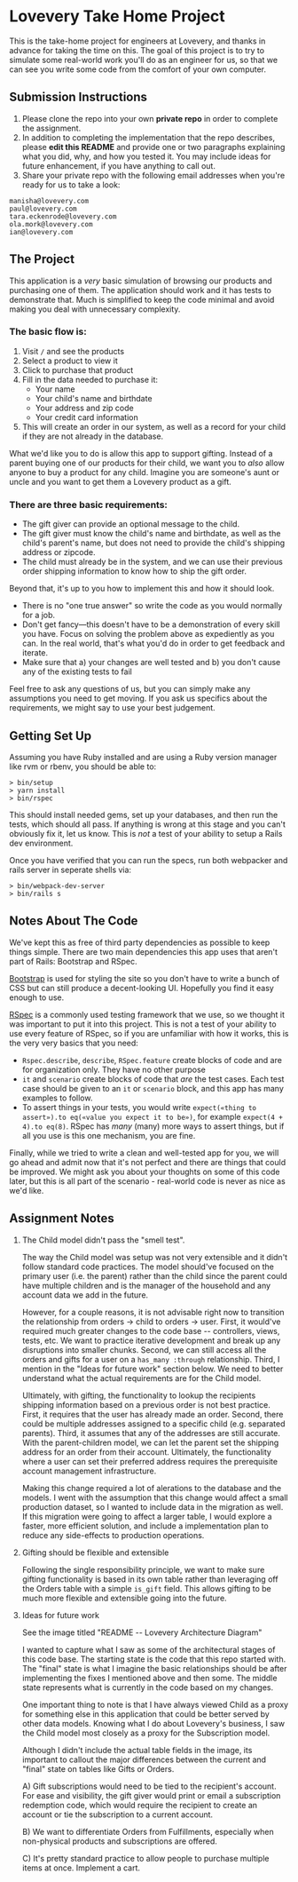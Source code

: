 # Lovevery Take Home Project

This is the take-home project for engineers at Lovevery, and thanks in advance for taking the time on this.  The
goal of this project is to try to simulate some real-world work you'll do as an engineer for us, so that we can
see you write some code from the comfort of your own computer.

## Submission Instructions

1. Please clone the repo into your own **private repo** in order to complete the assignment.
1. In addition to completing the implementation that the repo describes, please **edit this README** and provide one or two paragraphs explaining what you did, why, and how you tested it. You may include ideas for future enhancement, if you have anything to call out.
1. Share your private repo with the following email addresses when you're ready for us to take a look:

```
manisha@lovevery.com
paul@lovevery.com
tara.eckenrode@lovevery.com
ola.mork@lovevery.com
ian@lovevery.com
```

## The Project

This application is a *very* basic simulation of browsing our products and purchasing one of them.  The
application should work and it has tests to demonstrate that.  Much is simplified to keep the code minimal and
avoid making you deal with unnecessary complexity.

### The basic flow is:

1. Visit `/` and see the products
1. Select a product to view it
1. Click to purchase that product
1. Fill in the data needed to purchase it:
   - Your name
   - Your child's name and birthdate
   - Your address and zip code
   - Your credit card information
1. This will create an order in our system, as well as a record for your child if they are not already in the database.

What we'd like you to do is allow this app to support gifting.  Instead of a parent buying one of our products for
their child, we want you to *also* allow anyone to buy a product for any child. Imagine you are someone's aunt or
uncle and you want to get them a Lovevery product as a gift.

### There are three basic requirements:

* The gift giver can provide an optional message to the child.
* The gift giver must know the child's name and birthdate, as well as the child's parent's name, but does not need
to provide the child's shipping address or zipcode.
* The child must already be in the system, and we can use their previous order shipping information to know how to
ship the gift order.

Beyond that, it's up to you how to implement this and how it should look.

* There is no "one true answer" so write the code as you would normally for a job.
* Don't get fancy—this doesn't have to be a demonstration of every skill you have. Focus on solving the problem above as expediently as you can.  In the real world, that's what you'd do in order to get feedback and iterate.
* Make sure that a) your changes are well tested and b) you don't cause any of the existing tests to fail

Feel free to ask any questions of us, but you can simply make any assumptions you need to get moving. If you ask
us specifics about the requirements, we might say to use your best judgement.

## Getting Set Up

Assuming you have Ruby installed and are using a Ruby version manager like rvm or rbenv, you should be able to:

```
> bin/setup
> yarn install
> bin/rspec
```

This should install needed gems, set up your databases, and then run the tests, which should all pass.  If
anything is wrong at this stage and you can't obviously fix it, let us know.  This is *not* a test of your ability
to setup a Rails dev environment.

Once you have verified that you can run the specs, run both webpacker and rails server in seperate shells via:

```
> bin/webpack-dev-server
> bin/rails s
```

## Notes About The Code

We've kept this as free of third party dependencies as possible to keep things simple.  There are two main
dependencies this app uses that aren't part of Rails: Bootstrap and RSpec.

[Bootstrap](https://getbootstrap.com/) is used for styling the site so you don't have to write a bunch of CSS but
can still produce a decent-looking UI.  Hopefully you find it easy enough to use.

[RSpec](https://rspec.info) is a commonly used testing framework that we use, so we thought it was important to
put it into this project.  This is not a test of your ability to use every feature of RSpec, so if you are
unfamiliar with how it works, this is the very very basics that you need:

* `Rspec.describe`, `describe`, `RSpec.feature` create blocks of code and are for organization only.  They have no
other purpose
* `it` and `scenario` create blocks of code that *are* the test cases.  Each test case should be given to an `it`
or `scenario` block, and this app has many examples to follow.
* To assert things in your tests, you would write `expect(«thing to assert»).to eq(«value you expect it to be»)`, for example `expect(4 + 4).to eq(8)`.  RSpec has *many* (many) more ways to assert things, but if all you use is this one mechanism, you are fine.

Finally, while we tried to write a clean and well-tested app for you, we will go ahead and admit now that it's not
perfect and there are things that could be improved.  We might ask you about your thoughts on some of this code
later, but this is all part of the scenario - real-world code is never as nice as we'd like.

## Assignment Notes

1) The Child model didn't pass the "smell test". 
   
   The way the Child model was setup was not very extensible and it didn't follow standard code practices. The model should've focused on the primary user (i.e. the parent) rather than the child since the parent could have multiple children and is the manager of the household and any account data we add in the future.
   
   However, for a couple reasons, it is not advisable right now to transition the relationship from orders -> child to orders -> user. First, it would've required much greater changes to the code base -- controllers, views, tests, etc. We want to practice iterative development and break up any disruptions into smaller chunks. Second, we can still access all the orders and gifts for a user on a `has_many :through` relationship. Third, I mention in the "Ideas for future work" section below. We need to better understand what the actual requirements are for the Child model.

   Ultimately, with gifting, the functionality to lookup the recipients shipping information based on a previous order is not best practice. First, it requires that the user has already made an order. Second, there could be multiple addresses assigned to a specific child (e.g. separated parents). Third, it assumes that any of the addresses are still accurate. With the parent-children model, we can let the parent set the shipping address for an order from their account. Ultimately, the functionality where a user can set their preferred address requires the prerequisite account management infrastructure.

   Making this change required a lot of alerations to the database and the models. I went with the assumption that this change would affect a small production dataset, so I wanted to include data in the migration as well. If this migration were going to affect a larger table, I would explore a faster, more efficient solution, and include a implementation plan to reduce any side-effects to production operations.

2) Gifting should be flexible and extensible

   Following the single responsibility principle, we want to make sure gifting functionality is based in its own table rather than leveraging off the Orders table with a simple `is_gift` field. This allows gifting to be much more flexible and extensible going into the future.

3) Ideas for future work

   See the image titled "README -- Lovevery Architecture Diagram"

   I wanted to capture what I saw as some of the architectural stages of this code base. The starting state is the code that this repo started with. The "final" state is what I imagine the basic relationships should be after implementing the fixes I mentioned above and then some. The middle state represents what is currently in the code based on my changes.

   One important thing to note is that I have always viewed Child as a proxy for something else in this application that could be better served by other data models. Knowing what I do about Lovevery's business, I saw the Child model most closely as a proxy for the Subscription model.

   Although I didn't include the actual table fields in the image, its important to callout the major differences between the current and "final" state on tables like Gifts or Orders. 
   
   A) Gift subscriptions would need to be tied to the recipient's account. For ease and visibility, the gift giver would print or email a subscription redemption code, which would require the recipient to create an account or tie the subscription to a current account.

   B) We want to differentiate Orders from Fulfillments, especially when non-physical products and subscriptions are offered.

   C) It's pretty standard practice to allow people to purchase multiple items at once. Implement a cart.
